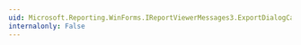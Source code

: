 ```yaml
---
uid: Microsoft.Reporting.WinForms.IReportViewerMessages3.ExportDialogCancelButton
internalonly: False
---
```

